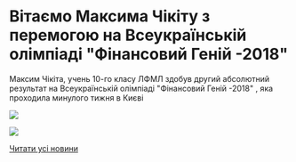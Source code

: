# Вітаємо Максима Чікіту з перемогою на Всеукраїнській олімпіаді &quot;Фінансовий Геній -2018&quot;

Максим Чікіта, учень 10-го класу ЛФМЛ здобув другий абсолютний результат на Всеукраїнській олімпіаді "Фінансовий Геній -2018" , яка проходила минулого тижня в Києві

![](/images/blog/вітаємо-максима-чікіту-з-перемогою-на-всеукраїнській/31084195_1790111781049962_8340618268817489920_o.jpg)

![](/images/blog/вітаємо-максима-чікіту-з-перемогою-на-всеукраїнській/31097766_1790112057716601_5099161499398569984_n.jpg)

[Читати усі новини](/news)
